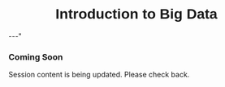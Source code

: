 <h1  style="font-family:  Verdana,  Geneva,  sans-serif;  text-align:center">Introduction  to  Big  Data  </h1> 
---" 
 
###  Coming  Soon 
 
Session  content  is  being  updated.  Please  check  back.

